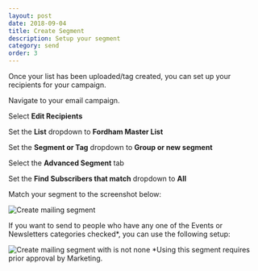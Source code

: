 ```yaml
---
layout: post
date: 2018-09-04
title: Create Segment
description: Setup your segment
category: send
order: 3
---
```


Once your list has been uploaded/tag created, you can set up your recipients for your campaign.

Navigate to your email campaign.

Select **Edit Recipients**

Set the **List** dropdown to **Fordham Master List**

Set the **Segment or Tag** dropdown to **Group or new segment**

Select the **Advanced Segment** tab

Set the **Find Subscribers that match** dropdown to **All**

Match your segment to the screenshot below: 

![Create mailing segment]({{site.image_path}}/{{page.category}}/segment.jpg)

If you want to send to people who have any one of the Events or Newsletters categories checked*, you can use the following setup:

![Create mailing segment with is not none]({{site.image_path}}/{{page.category}}/segment-not-none.jpg)
*Using this segment requires prior approval by Marketing.

